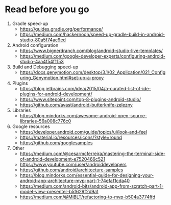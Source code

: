 # Read before you go

1. Gradle speed-up
    - https://guides.gradle.org/performance/
    - https://medium.com/hackernoon/speed-up-gradle-build-in-android-studio-80a5f74ac9ed
1. Android configuration
    - https://www.bignerdranch.com/blog/android-studio-live-templates/
    - https://medium.com/google-developer-experts/configuring-android-studio-4aa4f54f1153
1. Build and Debugging speed-up
    - https://docs.genymotion.com/desktop/3.1/02_Application/021_Configuring_Genymotion.html#set-up-a-proxy
1. Plugins
    - https://blog.jetbrains.com/idea/2015/04/a-curated-list-of-ide-plugins-for-android-development/
    - https://www.sitepoint.com/top-8-plugins-android-studio/
    - https://github.com/avast/android-butterknife-zelezny
1. Libraries
    - https://blog.mindorks.com/awesome-android-open-source-libraries-56a008c776c0
1. Google resources
    - https://developer.android.com/guide/topics/ui/look-and-feel
    - https://material.io/resources/icons/?style=round
    - https://github.com/googlesamples
1. Other
    - https://medium.com/@cesarmcferreira/mastering-the-terminal-side-of-android-development-e7520466c521
    - https://www.youtube.com/user/androiddevelopers
    - https://github.com/android/architecture-samples
    - https://blog.mindorks.com/essential-guide-for-designing-your-android-app-architecture-mvp-part-1-74efaf1cda40
    - https://medium.com/android-bits/android-app-from-scratch-part-1-model-view-presenter-b5f629f2d9a1
    - https://medium.com/@MiBLT/refactoring-to-mvp-b504a3774ffd
